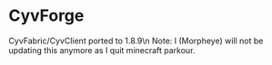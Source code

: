 # CyvForge
 CyvFabric/CyvClient ported to 1.8.9\n
 Note: I (Morpheye) will not be updating this anymore as I quit minecraft parkour.
